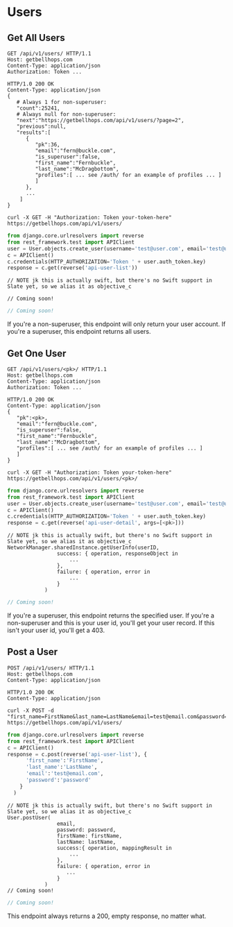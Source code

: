 # Users

## Get All Users

```http
GET /api/v1/users/ HTTP/1.1
Host: getbellhops.com
Content-Type: application/json
Authorization: Token ...
``` 

```http
HTTP/1.0 200 OK
Content-Type: application/json
{
   # Always 1 for non-superuser:
   "count":25241,  
   # Always null for non-superuser:
   "next":"https://getbellhops.com/api/v1/users/?page=2",
   "previous":null,
   "results":[
      {
         "pk":36,
         "email":"fern@buckle.com",
         "is_superuser":false,
         "first_name":"Fernbuckle",
         "last_name":"McDragbottom",
         "profiles":[ ... see /auth/ for an example of profiles ... ]
         ]
      },
      ...
    ]
}
```

```shell
curl -X GET -H "Authorization: Token your-token-here" https://getbellhops.com/api/v1/users/
```

```python
from django.core.urlresolvers import reverse
from rest_framework.test import APIClient
user = User.objects.create_user(username='test@user.com', email='test@user.com', password='password')
c = APIClient()
c.credentials(HTTP_AUTHORIZATION='Token ' + user.auth_token.key)
response = c.get(reverse('api-user-list'))
```


```objective_c
// NOTE jk this is actually swift, but there's no Swift support in Slate yet, so we alias it as objective_c

// Coming soon!
```



```java
// Coming soon!
```

If you're a non-superuser, this endpoint will only return your user account.
If you're a superuser, this endpoint returns all users.


## Get One User

```http
GET /api/v1/users/<pk>/ HTTP/1.1
Host: getbellhops.com
Content-Type: application/json
Authorization: Token ...
``` 

```http
HTTP/1.0 200 OK
Content-Type: application/json
{
   "pk":<pk>,
   "email":"fern@buckle.com",
   "is_superuser":false,
   "first_name":"Fernbuckle",
   "last_name":"McDragbottom",
   "profiles":[ ... see /auth/ for an example of profiles ... ]
   ]
}
```

```shell
curl -X GET -H "Authorization: Token your-token-here" https://getbellhops.com/api/v1/users/<pk>/
```

```python
from django.core.urlresolvers import reverse
from rest_framework.test import APIClient
user = User.objects.create_user(username='test@user.com', email='test@user.com', password='password')
c = APIClient()
c.credentials(HTTP_AUTHORIZATION='Token ' + user.auth_token.key)
response = c.get(reverse('api-user-detail', args=[<pk>]))
```


```objective_c
// NOTE jk this is actually swift, but there's no Swift support in Slate yet, so we alias it as objective_c
NetworkManager.sharedInstance.getUserInfo(userID, 
                success: { operation, responseObject in
                    ...
                },
                failure: { operation, error in
                    ...
                }
            )
```



```java
// Coming soon!
```


If you're a superuser, this endpoint returns the specified user.
If you're a non-superuser and this is your user id, you'll get your user record. If this isn't your user id, you'll get a 403.

## Post a User

```http
POST /api/v1/users/ HTTP/1.1
Host: getbellhops.com
Content-Type: application/json
``` 


```http
HTTP/1.0 200 OK
Content-Type: application/json
```

```shell
curl -X POST -d "first_name=FirstName&last_name=LastName&email=test@email.com&password=password" https://getbellhops.com/api/v1/users/
```

```python
from django.core.urlresolvers import reverse
from rest_framework.test import APIClient
c = APIClient()
response = c.post(reverse('api-user-list'), {
      'first_name':'FirstName',
      'last_name':'LastName',
      'email':'test@email.com',
      'password':'password'
    }
  )
```


```objective_c
// NOTE jk this is actually swift, but there's no Swift support in Slate yet, so we alias it as objective_c
User.postUser(
                email,
                password: password,
                firstName: firstName,
                lastName: lastName,
                success:{ operation, mappingResult in
                    ...
                },
                failure: { operation, error in
                   ...
                }
            )
// Coming soon!
```



```java
// Coming soon!
```


This endpoint always returns a 200, empty response, no matter what.
